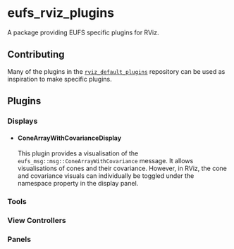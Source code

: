 # eufs_rviz_plugins
A package providing EUFS specific plugins for RViz. 

## Contributing
Many of the plugins in the
[`rviz_default_plugins`](https://github.com/ros2/rviz/tree/ros2/rviz_default_plugins) repository 
can be used as inspiration to make specific plugins.

## Plugins

### Displays
- #### ConeArrayWithCovarianceDisplay
  This plugin provides a visualisation of the `eufs_msg::msg::ConeArrayWithCovariance` message. It 
allows visualisations of cones and their covariance. However, in RViz, the cone and covariance 
visuals can individually be toggled under the namespace property in the display panel.

### Tools

### View Controllers


### Panels